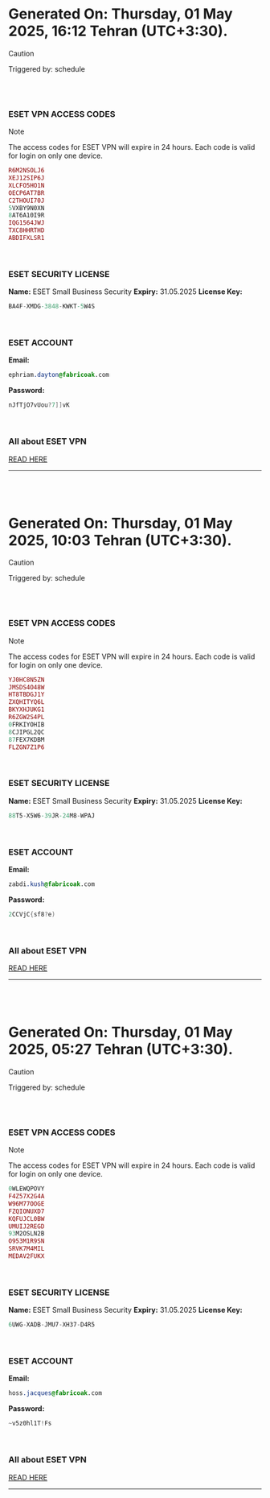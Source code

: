 # Generated On: Thursday, 01 May 2025, 16:12 Tehran (UTC+3:30).

> [!CAUTION]
> Triggered by: schedule

<br><br>

### ESET VPN ACCESS CODES

> [!NOTE]
> The access codes for ESET VPN will expire in 24 hours.
> Each code is valid for login on only one device.

```ruby
R6M2NSOLJ6
XEJ12SIP6J
XLCFO5HO1N
OECP6AT7BR
C2THOUI70J
5VXBY9N0XN
8AT6A10I9R
IQG1564JWJ
TXC8HHRTHD
ABDIFXLSR1
```

<br>

### ESET SECURITY LICENSE

**Name:** ESET Small Business Security
**Expiry:** 31.05.2025
**License Key:**

```POV-Ray SDL
BA4F-XMDG-3848-KWKT-5W4S
```

<br>

### ESET ACCOUNT

**Email:**

```CSS
ephriam.dayton@fabricoak.com
```

**Password:**

```POV-Ray SDL
nJfTjO7vUou?7]]vK
```

<br>

### All about ESET VPN

[READ HERE](https://t.me/F_NiREvil/2113)

---

<br><br>

# Generated On: Thursday, 01 May 2025, 10:03 Tehran (UTC+3:30).

> [!CAUTION]
> Triggered by: schedule

<br><br>

### ESET VPN ACCESS CODES

> [!NOTE]
> The access codes for ESET VPN will expire in 24 hours.
> Each code is valid for login on only one device.

```ruby
YJ0HC8N5ZN
JMSDS4O48W
HT8TBDGJ1Y
ZXQHITYQ6L
BKYXHJUKG1
R6ZGW2S4PL
0FRKIYOHIB
8CJIPGL2QC
87FEX7KDBM
FLZGN7Z1P6
```

<br>

### ESET SECURITY LICENSE

**Name:** ESET Small Business Security
**Expiry:** 31.05.2025
**License Key:**

```POV-Ray SDL
88T5-X5W6-39JR-24M8-WPAJ
```

<br>

### ESET ACCOUNT

**Email:**

```CSS
zabdi.kush@fabricoak.com
```

**Password:**

```POV-Ray SDL
2CCVjC{sf8?e)
```

<br>

### All about ESET VPN

[READ HERE](https://t.me/F_NiREvil/2113)

---

<br><br>

# Generated On: Thursday, 01 May 2025, 05:27 Tehran (UTC+3:30).

> [!CAUTION]
> Triggered by: schedule

<br><br>

### ESET VPN ACCESS CODES

> [!NOTE]
> The access codes for ESET VPN will expire in 24 hours.
> Each code is valid for login on only one device.

```ruby
0WLEWQPOVY
F4Z57X2G4A
W96M77OOGE
FZQIONUXD7
KQFUJCL0BW
UMUIJ2REGD
93M2OSLN2B
O953M1R9SN
SRVK7M4MIL
MEDAV2FUKX
```

<br>

### ESET SECURITY LICENSE

**Name:** ESET Small Business Security
**Expiry:** 31.05.2025
**License Key:**

```POV-Ray SDL
6UWG-XADB-JMU7-XH37-D4R5
```

<br>

### ESET ACCOUNT

**Email:**

```CSS
hoss.jacques@fabricoak.com
```

**Password:**

```POV-Ray SDL
~v5z0hl1T!Fs
```

<br>

### All about ESET VPN

[READ HERE](https://t.me/F_NiREvil/2113)

---

<br><br>

